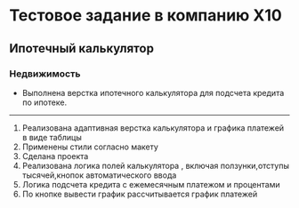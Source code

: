 # Тестовое задание в компанию X10
## Ипотечный калькулятор
### Недвижимость
* Выполнена верстка ипотечного калькулятора для подсчета кредита по ипотеке.
**********************
1. Реализована адаптивная верстка калькулятора и графика платежей в виде таблицы
2. Применены стили согласно макету
3. Сделана проекта
4. Реализована логика полей калькулятора , включая ползунки,отступы тысячей,кнопок автоматического ввода
5. Логика подсчета кредита с ежемесячным платежом и процентами
6. По кнопке вывести график рассчитывается график платежей

